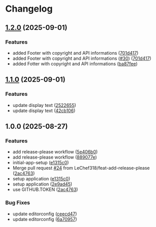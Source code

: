 # Changelog

## [1.2.0](https://github.com/LeChef318/M324-Projektarbeit/compare/v1.1.0...v1.2.0) (2025-09-01)


### Features

* added Footer with copyright and API informations ([701d417](https://github.com/LeChef318/M324-Projektarbeit/commit/701d41718703ab0221465a660226be94d96bd276))
* added Footer with copyright and API informations ([#30](https://github.com/LeChef318/M324-Projektarbeit/issues/30)) ([701d417](https://github.com/LeChef318/M324-Projektarbeit/commit/701d41718703ab0221465a660226be94d96bd276))
* added Fotter with copyright and API informations ([ba87fee](https://github.com/LeChef318/M324-Projektarbeit/commit/ba87fee75a2ed4d89cac7978bcd3f8e40e9aab7f))

## [1.1.0](https://github.com/LeChef318/M324-Projektarbeit/compare/v1.0.0...v1.1.0) (2025-09-01)


### Features

* update display text ([2522655](https://github.com/LeChef318/M324-Projektarbeit/commit/252265522d473c7852e1f8b076a09654276dbe5d))
* update display text ([42cb106](https://github.com/LeChef318/M324-Projektarbeit/commit/42cb106338df3c5906c27478a76855ea1082fb07))

## 1.0.0 (2025-08-27)


### Features

* add release-please workflow ([5e406b0](https://github.com/LeChef318/M324-Projektarbeit/commit/5e406b09e69cc57ce820eaf6e4dd750a901988b6))
* add release-please workflow ([889077e](https://github.com/LeChef318/M324-Projektarbeit/commit/889077ea540eaa5ec986fd3e6026de469d05c69b))
* initial-app-setup ([e1315c0](https://github.com/LeChef318/M324-Projektarbeit/commit/e1315c075284e2b197fa64dd6d74dfb9dab979db))
* Merge pull request [#24](https://github.com/LeChef318/M324-Projektarbeit/issues/24) from LeChef318/feat-add-release-please ([2ac4763](https://github.com/LeChef318/M324-Projektarbeit/commit/2ac4763bde7e484868342cd91b92572a699eae91))
* setup application ([e1315c0](https://github.com/LeChef318/M324-Projektarbeit/commit/e1315c075284e2b197fa64dd6d74dfb9dab979db))
* setup application ([2e9ad45](https://github.com/LeChef318/M324-Projektarbeit/commit/2e9ad455e9b4d91436fa86162100a162f77d1510))
* use GITHUB.TOKEN ([2ac4763](https://github.com/LeChef318/M324-Projektarbeit/commit/2ac4763bde7e484868342cd91b92572a699eae91))


### Bug Fixes

* update editorconfig ([ceecd47](https://github.com/LeChef318/M324-Projektarbeit/commit/ceecd4766b5e519427a8023c59e896904d07dfec))
* update editorconfig ([6a70957](https://github.com/LeChef318/M324-Projektarbeit/commit/6a70957ee2922db3669ee1e09c293c2bb7c495cf))
